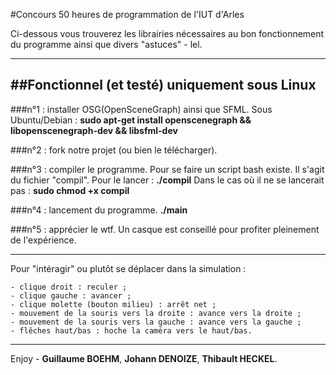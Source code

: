 #Concours 50 heures de programmation de l'IUT d'Arles

Ci-dessous vous trouverez les librairies nécessaires au bon fonctionnement du programme ainsi que divers "astuces" - lel.

----------
##Fonctionnel (et testé) uniquement sous Linux
----------

###n°1 : installer OSG(OpenSceneGraph) ainsi que SFML.
Sous Ubuntu/Debian : **sudo apt-get install openscenegraph && libopenscenegraph-dev && libsfml-dev**

###n°2 : fork notre projet (ou bien le télécharger).

###n°3 : compiler le programme.
Pour se faire un script bash existe. Il s'agit du fichier "compil". Pour le lancer : **./compil**
Dans le cas où il ne se lancerait pas : **sudo chmod +x compil**

###n°4 : lancement du programme.
**./main**

###n°5 : apprécier le wtf.
Un casque est conseillé pour profiter pleinement de l'expérience.

----------

Pour "intéragir" ou plutôt se déplacer dans la simulation : 

	- clique droit : reculer ;
	- clique gauche : avancer ;
	- clique molette (bouton milieu) : arrêt net ;
	- mouvement de la souris vers la droite : avance vers la droite ;
	- mouvement de la souris vers la gauche : avance vers la gauche ;
	- flêches haut/bas : hoche la caméra vers le haut/bas.

----------

Enjoy - **Guillaume BOEHM**, **Johann DENOIZE**, **Thibault HECKEL**.

